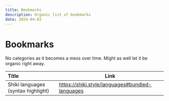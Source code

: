 ```yaml
---
title: Bookmarks
description: Organic list of bookmarks
date: 2024-04-03
---
```


# Bookmarks
No categories as it becomes a mess over time. Might as well let it be organic right away.

| Title | Link |
| :---- | ---- |
| Shiki languages (syntax highlight) | https://shiki.style/languages#bundled-languages |